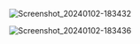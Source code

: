 ![Screenshot_20240102-183432](https://github.com/VangelNum/CryptocurrencyApp/assets/91003195/a9b82188-99f3-43f0-9b62-d7d601bf89ee)

![Screenshot_20240102-183436](https://github.com/VangelNum/CryptocurrencyApp/assets/91003195/bf563512-1bc8-4512-8bf7-5cdbd75c2dc4)

